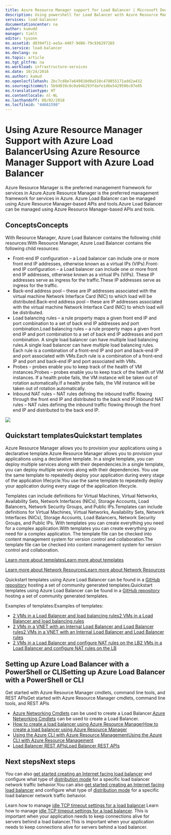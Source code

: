 ```yaml
---
title: Azure Resource Manager support for Load Balancer | Microsoft Docs
description: Using powershell for Load Balancer with Azure Resource Manager. Using templates for load balancer
services: load-balancer
documentationcenter: na
author: kumudd
manager: timlt
editor: tysonn
ms.assetid: d0394f11-ee5a-4407-9d86-79c936297265
ms.service: load-balancer
ms.devlang: na
ms.topic: article
ms.tgt_pltfrm: na
ms.workload: infrastructure-services
ms.date: 10/24/2016
ms.author: kumud
ms.openlocfilehash: 2bc7cd8e7a649810d0a510c478855171add2a432
ms.sourcegitcommit: 5b9d839c0c0a94b293fdafe1d6e5429506c07e05
ms.translationtype: HT
ms.contentlocale: nl-NL
ms.lasthandoff: 08/02/2018
ms.locfileid: "44661598"
---
```

# <a name="using-azure-resource-manager-support-with-azure-load-balancer"></a><span data-ttu-id="a89bd-104">Using Azure Resource Manager Support with Azure Load Balancer</span><span class="sxs-lookup"><span data-stu-id="a89bd-104">Using Azure Resource Manager Support with Azure Load Balancer</span></span>

<span data-ttu-id="a89bd-105">Azure Resource Manager is the preferred management framework for services in Azure.</span><span class="sxs-lookup"><span data-stu-id="a89bd-105">Azure Resource Manager is the preferred management framework for services in Azure.</span></span> <span data-ttu-id="a89bd-106">Azure Load Balancer can be managed using Azure Resource Manager-based APIs and tools.</span><span class="sxs-lookup"><span data-stu-id="a89bd-106">Azure Load Balancer can be managed using Azure Resource Manager-based APIs and tools.</span></span>

## <a name="concepts"></a><span data-ttu-id="a89bd-107">Concepts</span><span class="sxs-lookup"><span data-stu-id="a89bd-107">Concepts</span></span>

<span data-ttu-id="a89bd-108">With Resource Manager, Azure Load Balancer contains the following child resources:</span><span class="sxs-lookup"><span data-stu-id="a89bd-108">With Resource Manager, Azure Load Balancer contains the following child resources:</span></span>

* <span data-ttu-id="a89bd-109">Front-end IP configuration – a Load balancer can include one or more front end IP addresses, otherwise known as a virtual IPs (VIPs).</span><span class="sxs-lookup"><span data-stu-id="a89bd-109">Front-end IP configuration – a Load balancer can include one or more front end IP addresses, otherwise known as a virtual IPs (VIPs).</span></span> <span data-ttu-id="a89bd-110">These IP addresses serve as ingress for the traffic.</span><span class="sxs-lookup"><span data-stu-id="a89bd-110">These IP addresses serve as ingress for the traffic.</span></span>
* <span data-ttu-id="a89bd-111">Back-end address pool – these are IP addresses associated with the virtual machine Network Interface Card (NIC) to which load will be distributed.</span><span class="sxs-lookup"><span data-stu-id="a89bd-111">Back-end address pool – these are IP addresses associated with the virtual machine Network Interface Card (NIC) to which load will be distributed.</span></span>
* <span data-ttu-id="a89bd-112">Load balancing rules – a rule property maps a given front end IP and port combination to a set of back end IP addresses and port combination.</span><span class="sxs-lookup"><span data-stu-id="a89bd-112">Load balancing rules – a rule property maps a given front end IP and port combination to a set of back end IP addresses and port combination.</span></span> <span data-ttu-id="a89bd-113">A single load balancer can have multiple load balancing rules.</span><span class="sxs-lookup"><span data-stu-id="a89bd-113">A single load balancer can have multiple load balancing rules.</span></span> <span data-ttu-id="a89bd-114">Each rule is a combination of a front-end IP and port and back-end IP and port associated with VMs.</span><span class="sxs-lookup"><span data-stu-id="a89bd-114">Each rule is a combination of a front-end IP and port and back-end IP and port associated with VMs.</span></span>
* <span data-ttu-id="a89bd-115">Probes – probes enable you to keep track of the health of VM instances.</span><span class="sxs-lookup"><span data-stu-id="a89bd-115">Probes – probes enable you to keep track of the health of VM instances.</span></span> <span data-ttu-id="a89bd-116">If a health probe fails, the VM instance will be taken out of rotation automatically.</span><span class="sxs-lookup"><span data-stu-id="a89bd-116">If a health probe fails, the VM instance will be taken out of rotation automatically.</span></span>
* <span data-ttu-id="a89bd-117">Inbound NAT rules – NAT rules defining the inbound traffic flowing through the front end IP and distributed to the back end IP.</span><span class="sxs-lookup"><span data-stu-id="a89bd-117">Inbound NAT rules – NAT rules defining the inbound traffic flowing through the front end IP and distributed to the back end IP.</span></span>

![](https://docstestmedia1.blob.core.windows.net/azure-media/articles/load-balancer/media/load-balancer-arm/load-balancer-arm.png)

## <a name="quickstart-templates"></a><span data-ttu-id="a89bd-118">Quickstart templates</span><span class="sxs-lookup"><span data-stu-id="a89bd-118">Quickstart templates</span></span>

<span data-ttu-id="a89bd-119">Azure Resource Manager allows you to provision your applications using a declarative template.</span><span class="sxs-lookup"><span data-stu-id="a89bd-119">Azure Resource Manager allows you to provision your applications using a declarative template.</span></span> <span data-ttu-id="a89bd-120">In a single template, you can deploy multiple services along with their dependencies.</span><span class="sxs-lookup"><span data-stu-id="a89bd-120">In a single template, you can deploy multiple services along with their dependencies.</span></span> <span data-ttu-id="a89bd-121">You use the same template to repeatedly deploy your application during every stage of the application lifecycle.</span><span class="sxs-lookup"><span data-stu-id="a89bd-121">You use the same template to repeatedly deploy your application during every stage of the application lifecycle.</span></span>

<span data-ttu-id="a89bd-122">Templates can include definitions for Virtual Machines, Virtual Networks, Availability Sets, Network Interfaces (NICs), Storage Accounts, Load Balancers, Network Security Groups, and Public IPs.</span><span class="sxs-lookup"><span data-stu-id="a89bd-122">Templates can include definitions for Virtual Machines, Virtual Networks, Availability Sets, Network Interfaces (NICs), Storage Accounts, Load Balancers, Network Security Groups, and Public IPs.</span></span> <span data-ttu-id="a89bd-123">With templates you can create everything you need for a complex application.</span><span class="sxs-lookup"><span data-stu-id="a89bd-123">With templates you can create everything you need for a complex application.</span></span> <span data-ttu-id="a89bd-124">The template file can be checked into content management system for version control and collaboration.</span><span class="sxs-lookup"><span data-stu-id="a89bd-124">The template file can be checked into content management system for version control and collaboration.</span></span>

[<span data-ttu-id="a89bd-125">Learn more about templates</span><span class="sxs-lookup"><span data-stu-id="a89bd-125">Learn more about templates</span></span>](../azure-resource-manager/resource-manager-template-walkthrough.md)

[<span data-ttu-id="a89bd-126">Learn more about Network Resources</span><span class="sxs-lookup"><span data-stu-id="a89bd-126">Learn more about Network Resources</span></span>](../virtual-network/resource-groups-networking.md)

<span data-ttu-id="a89bd-127">Quickstart templates using Azure Load Balancer can be found in a [GitHub repository](https://github.com/Azure/azure-quickstart-templates) hosting a set of community generated templates.</span><span class="sxs-lookup"><span data-stu-id="a89bd-127">Quickstart templates using Azure Load Balancer can be found in a [GitHub repository](https://github.com/Azure/azure-quickstart-templates) hosting a set of community generated templates.</span></span>

<span data-ttu-id="a89bd-128">Examples of templates:</span><span class="sxs-lookup"><span data-stu-id="a89bd-128">Examples of templates:</span></span>

* [<span data-ttu-id="a89bd-129">2 VMs in a Load Balancer and load balancing rules</span><span class="sxs-lookup"><span data-stu-id="a89bd-129">2 VMs in a Load Balancer and load balancing rules</span></span>](http://go.microsoft.com/fwlink/?LinkId=544799)
* [<span data-ttu-id="a89bd-130">2 VMs in a VNET with an Internal Load Balancer and Load Balancer rules</span><span class="sxs-lookup"><span data-stu-id="a89bd-130">2 VMs in a VNET with an Internal Load Balancer and Load Balancer rules</span></span>](http://go.microsoft.com/fwlink/?LinkId=544800)
* [<span data-ttu-id="a89bd-131">2 VMs in a Load Balancer and configure NAT rules on the LB</span><span class="sxs-lookup"><span data-stu-id="a89bd-131">2 VMs in a Load Balancer and configure NAT rules on the LB</span></span>](http://go.microsoft.com/fwlink/?LinkId=544801)

## <a name="setting-up-azure-load-balancer-with-a-powershell-or-cli"></a><span data-ttu-id="a89bd-132">Setting up Azure Load Balancer with a PowerShell or CLI</span><span class="sxs-lookup"><span data-stu-id="a89bd-132">Setting up Azure Load Balancer with a PowerShell or CLI</span></span>

<span data-ttu-id="a89bd-133">Get started with Azure Resource Manager cmdlets, command line tools, and REST APIs</span><span class="sxs-lookup"><span data-stu-id="a89bd-133">Get started with Azure Resource Manager cmdlets, command line tools, and REST APIs</span></span>

* <span data-ttu-id="a89bd-134">[Azure Networking Cmdlets](https://msdn.microsoft.com/library/azure/mt163510.aspx) can be used to create a Load Balancer.</span><span class="sxs-lookup"><span data-stu-id="a89bd-134">[Azure Networking Cmdlets](https://msdn.microsoft.com/library/azure/mt163510.aspx) can be used to create a Load Balancer.</span></span>
* [<span data-ttu-id="a89bd-135">How to create a load balancer using Azure Resource Manager</span><span class="sxs-lookup"><span data-stu-id="a89bd-135">How to create a load balancer using Azure Resource Manager</span></span>](load-balancer-get-started-ilb-arm-ps.md)
* [<span data-ttu-id="a89bd-136">Using the Azure CLI with Azure Resource Management</span><span class="sxs-lookup"><span data-stu-id="a89bd-136">Using the Azure CLI with Azure Resource Management</span></span>](../xplat-cli-azure-resource-manager.md)
* [<span data-ttu-id="a89bd-137">Load Balancer REST APIs</span><span class="sxs-lookup"><span data-stu-id="a89bd-137">Load Balancer REST APIs</span></span>](https://msdn.microsoft.com/library/azure/mt163651.aspx)

## <a name="next-steps"></a><span data-ttu-id="a89bd-138">Next steps</span><span class="sxs-lookup"><span data-stu-id="a89bd-138">Next steps</span></span>

<span data-ttu-id="a89bd-139">You can also [get started creating an Internet facing load balancer](load-balancer-get-started-internet-arm-ps.md) and configure what type of [distribution mode](load-balancer-distribution-mode.md) for a specific load balancer network traffic behavior.</span><span class="sxs-lookup"><span data-stu-id="a89bd-139">You can also [get started creating an Internet facing load balancer](load-balancer-get-started-internet-arm-ps.md) and configure what type of [distribution mode](load-balancer-distribution-mode.md) for a specific load balancer network traffic behavior.</span></span>

<span data-ttu-id="a89bd-140">Learn how to manage [idle TCP timeout settings for a load balancer](load-balancer-tcp-idle-timeout.md).</span><span class="sxs-lookup"><span data-stu-id="a89bd-140">Learn how to manage [idle TCP timeout settings for a load balancer](load-balancer-tcp-idle-timeout.md).</span></span> <span data-ttu-id="a89bd-141">This is important when your application needs to keep connections alive for servers behind a load balancer.</span><span class="sxs-lookup"><span data-stu-id="a89bd-141">This is important when your application needs to keep connections alive for servers behind a load balancer.</span></span>

